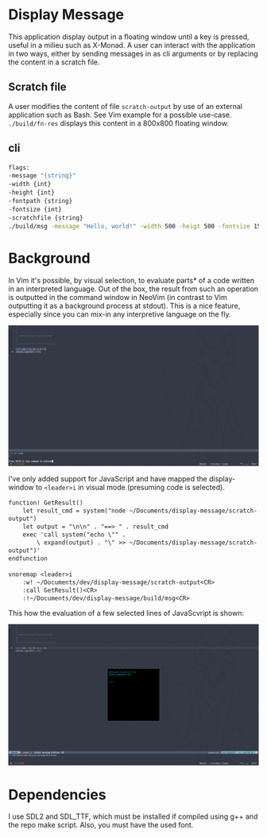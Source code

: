 # Display Message
This application display output in a floating window until a key is pressed, useful in a milieu such as X-Monad. A user can interact with the application in two ways, either by sending messages in as cli arguments or by replacing the content in a scratch file.

## Scratch file
A user modifies the content of file `scratch-output` by use of an external application such as Bash. See Vim example for a possible use-case. `./build/fn-res` displays this content in a 800x800 floating window.

## cli
```bash
flags:
-message "{string}"
-width {int}
-height {int}
-fontpath {string}
-fontsize {int}
-scratchfile {string}
./build/msg -message "Hello, world!" -width 500 -heigt 500 -fontsize 15

```



# Background
In Vim it's possible, by visual selection, to evaluate parts* of a code written in an interpreted language. Out of the box, the result from such an operation is outputted in the command window in NeoVim (in contrast to Vim outputting it as a background process at stdout). This is a nice feature, especially since you can mix-in any interpretive language on the fly.

![screen recording](assets/screenshot-1.png)

I've only added support for JavaScript and have mapped the display-window to `<leader>i` in visual mode (presuming code is selected).

```vimscript
function! GetResult()
    let result_cmd = system("node ~/Documents/display-message/scratch-output")
    let output = "\n\n" . "==> " . result_cmd
    exec 'call system("echo \"" .
        \ expand(output) . "\" >> ~/Documents/display-message/scratch-output")'
endfunction

vnoremap <leader>i
    :w! ~/Documents/dev/display-message/scratch-output<CR>
    :call GetResult()<CR>
    :!~/Documents/dev/display-message/build/msg<CR>
```

This how the evaluation of a few selected lines of JavaScvript is shown:

![screen recording](assets/screenshot-2.png)

# Dependencies
I use SDL2 and SDL_TTF, which must be installed if compiled using g++ and the repo make script. Also, you must have the used font.
